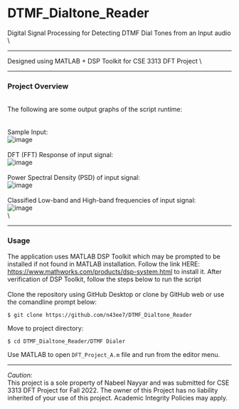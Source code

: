 # DTMF_Dialtone_Reader
Digital Signal Processing for Detecting DTMF Dial Tones from an Input audio \ 
______________________________________________________________________________________
Designed using MATLAB + DSP Toolkit for CSE 3313 DFT Project \

_____________________________________________________________________________________
### Project Overview
\
The following are some output graphs of the script runtime: \
\
\
Sample Input: \
![image](https://user-images.githubusercontent.com/47240597/202922196-f6477319-1b0a-44d5-b92a-98ff2cbaeafc.png)
\
\
DFT (FFT) Response of input signal: \
![image](https://user-images.githubusercontent.com/47240597/202922083-b36ae2be-d4bb-4cfa-a0dd-27062d7deab7.png)
\
\
Power Spectral Density (PSD) of input signal: \
![image](https://user-images.githubusercontent.com/47240597/202922079-3ab2896a-0128-466b-af8e-5bd502a4092e.png)
\
\
Classified Low-band and High-band frequencies of input signal: \
![image](https://user-images.githubusercontent.com/47240597/202922089-2577080a-b205-4658-be5e-e769d71ebb6a.png)
\
\
_____________________________________________________________________________________
### Usage
The application uses MATLAB DSP Toolkit which may be prompted to be installed if not found in MATLAB installation. Follow the link HERE: https://www.mathworks.com/products/dsp-system.html to install it. After verification of DSP Toolkit, follow the steps below to run the script
\
\
Clone the repository using GitHub Desktop or clone by GitHub web or use the comandline prompt below:
```
$ git clone https://github.com/n43ee7/DTMF_Dialtone_Reader
```
Move to project directory: 

```
$ cd DTMF_Dialtone_Reader/DTMF Dialer
```
Use MATLAB to open ```DFT_Project_A.m``` file and run from the editor menu.

______________________________________________________________________________________
_Caution:_ \
This project is a sole property of Nabeel Nayyar and was submitted for CSE 3313 DFT Project for Fall 2022. The owner of this Project has no liability inherited of your use of this project. Academic Integrity Policies may apply.  
